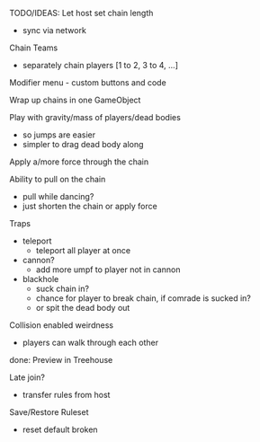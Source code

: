 TODO/IDEAS:
  Let host set chain length
   - sync via network

  Chain Teams
  - separately chain players [1 to 2, 3 to 4, ...]

  Modifier menu
    - custom buttons and code

  Wrap up chains in one GameObject

  Play with gravity/mass of players/dead bodies
  - so jumps are easier
  - simpler to drag dead body along

  Apply a/more force through the chain

  Ability to pull on the chain
  - pull while dancing?
  - just shorten the chain or apply force

  Traps 
  - teleport
    - teleport all player at once
  - cannon?
    - add more umpf to player not in cannon
  - blackhole
    - suck chain in?
    - chance for player to break chain, if comrade is sucked in?
    - or spit the dead body out
    
  Collision enabled weirdness
  - players can walk through each other

done:
  Preview in Treehouse

  Late join?
   - transfer rules from host

  Save/Restore Ruleset
  - reset default broken
